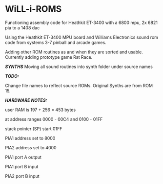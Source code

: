 # WiLL-i-ROMS
Functioning assembly code for Heathkit ET-3400 with a 6800 mpu, 2x 6821 pia to a 1408 dac

Using the Heathkit ET-3400 MPU board and Williams Electronics sound rom code from systems 3-7 pinball and arcade games.

Adding other ROM routines as and when they are sorted and usable. Currently adding prototype game Rat Race.

***SYNTHS***
Moving all sound routines into synth folder under source names


***TODO:*** 

Change file names to reflect source ROMs. Original Synths are from ROM 15.



***HARDWARE NOTES:***

user RAM is 197 + 256 = 453 bytes

at address ranges 0000 - 00C4 and 0100 - 01FF

stack pointer (SP) start 01FF

PIA1 address set to 8000

PIA2 address set to 4000

PIA1 port A output

PIA1 port B input

PIA2 port B input
